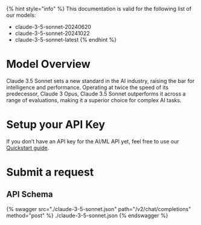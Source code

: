 [#references:start]: <> ({ "template": "openapi" })
{% hint style="info" %}
This documentation is valid for the following list of our models:
* claude-3-5-sonnet-20240620
* claude-3-5-sonnet-20241022
* claude-3-5-sonnet-latest
{% endhint %}

# Model Overview
Claude 3.5 Sonnet sets a new standard in the AI industry, raising the bar for intelligence and performance. Operating at twice the speed of its predecessor, Claude 3 Opus, Claude 3.5 Sonnet outperforms it across a range of evaluations, making it a superior choice for complex AI tasks.

# Setup your API Key
If you don’t have an API key for the AI/ML API yet, feel free to use our [Quickstart guide](https://docs.aimlapi.com/quickstart/setting-up).

# Submit a request
## API Schema
{% swagger src="./claude-3-5-sonnet.json" path="/v2/chat/completions" method="post" %}
./claude-3-5-sonnet.json
{% endswagger %}

[#references:end]: <> ({})
